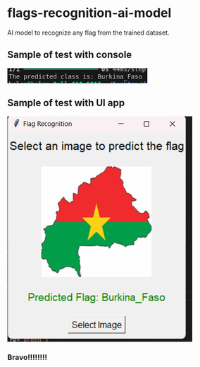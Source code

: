 # flags-recognition-ai-model
AI model to recognize any flag from the trained dataset.

## Sample of test with console

![alt text](.graphiacl_dipsplay_images/screenshot1.png)


## Sample of test with UI app

![alt text](.graphiacl_dipsplay_images/burkina_faso_prediction.png)


### Bravo!!!!!!!!

